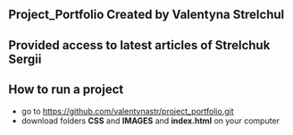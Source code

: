 ## **Project_Portfolio**      Created by Valentyna Strelchul
## Provided access to latest articles of Strelchuk Sergii
## How to run a project
- go to https://github.com/valentynastr/project_portfolio.git
- download folders **CSS** and **IMAGES** and **index.html** on your computer

